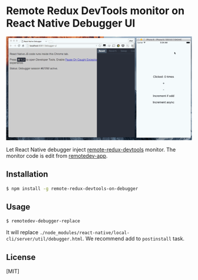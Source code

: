 # Remote Redux DevTools monitor on React Native Debugger UI

![Demo](demo.gif)

Let React Native debugger inject [remote-redux-devtools](https://github.com/zalmoxisus/remote-redux-devtools) monitor. The monitor code is edit from [remotedev-app](https://github.com/zalmoxisus/remotedev-app).

## Installation

```bash
$ npm install -g remote-redux-devtools-on-debugger
```

## Usage

```bash
$ remotedev-debugger-replace
```

It will replace `./node_modules/react-native/local-cli/server/util/debugger.html`. We recommend add to `postinstall` task.

## License

[MIT]